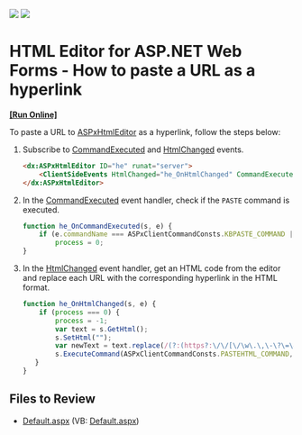 <!-- default badges list -->
[![](https://img.shields.io/badge/Open_in_DevExpress_Support_Center-FF7200?style=flat-square&logo=DevExpress&logoColor=white)](https://supportcenter.devexpress.com/ticket/details/E4325)
[![](https://img.shields.io/badge/📖_How_to_use_DevExpress_Examples-e9f6fc?style=flat-square)](https://docs.devexpress.com/GeneralInformation/403183)
<!-- default badges end -->

# HTML Editor for ASP.NET Web Forms - How to paste a URL as a hyperlink
<!-- run online -->
**[[Run Online]](https://codecentral.devexpress.com/e4325/)**
<!-- run online end -->

To paste a URL to [ASPxHtmlEditor](https://docs.devexpress.com/AspNet/DevExpress.Web.ASPxHtmlEditor.ASPxHtmlEditor) as a hyperlink, follow the steps below:

1. Subscribe to [CommandExecuted](https://docs.devexpress.com/AspNet/js-ASPxClientHtmlEditor.CommandExecuted) and [HtmlChanged](https://docs.devexpress.com/AspNet/js-ASPxClientHtmlEditor.HtmlChanged) events.

    ```aspx
    <dx:ASPxHtmlEditor ID="he" runat="server">
        <ClientSideEvents HtmlChanged="he_OnHtmlChanged" CommandExecuted="he_OnCommandExecuted" />
    </dx:ASPxHtmlEditor>
    ```

2. In the [CommandExecuted](https://docs.devexpress.com/AspNet/js-ASPxClientHtmlEditor.CommandExecuted) event handler, check if the `PASTE` command is executed.
  
    ```js
    function he_OnCommandExecuted(s, e) {
        if (e.commandName === ASPxClientCommandConsts.KBPASTE_COMMAND || e.commandName === ASPxClientCommandConsts.PASTE_COMMAND) 
            process = 0;
    }
    ```

3. In the [HtmlChanged](https://docs.devexpress.com/AspNet/js-ASPxClientHtmlEditor.HtmlChanged) event handler, get an HTML code from the editor and replace each URL with the corresponding hyperlink in the HTML format.
   
    ```js
    function he_OnHtmlChanged(s, e) {
        if (process === 0) {
            process = -1;
            var text = s.GetHtml();
            s.SetHtml("");
            var newText = text.replace(/(?:(https?:\/\/[\/\w\.\,\-\?\=\&\%\+\#\&&amp;]*[^&lt;^&lt;a\s^\)]\/?))(?=<br>|\&nbsp|<\/div>|$|\)|\s|\))/g, "<a href=\"$1\">$1</a>");
            s.ExecuteCommand(ASPxClientCommandConsts.PASTEHTML_COMMAND, newText);
       }
    }
    ```
## Files to Review

* [Default.aspx](./CS/WebSite/Default.aspx) (VB: [Default.aspx](./VB/WebSite/Default.aspx))
